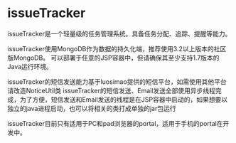 # issueTracker

issueTracker是一个轻量级的任务管理系统。具备任务分配、追踪、提醒等能力。

issueTracker使用MongoDB作为数据的持久化端，推荐使用3.2以上版本的社区版MongoDB。
可以部署于任意的JSP容器中，但请确保其至少支持1.7版本的Java运行环境。

issueTracker的短信发送能力基于luosimao提供的短信平台，如需使用其他平台请改造NoticeUtil类
issueTracker的短信发送、Email发送全部使用异步线程完成，为了方便，短信发送和Email发送的线程是在JSP容器中启动的，如果想要以独立的java进程启动，也可以将相关的类打成单独的jar包运行


issueTracker目前只有适用于PC和pad浏览器的portal，适用于手机的portal在开发中。


